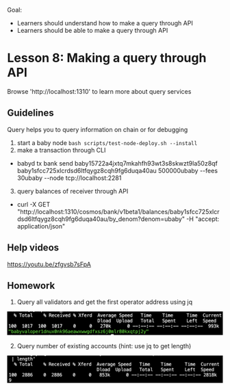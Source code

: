Goal:
* Learners should understand how to make a query through API
* Learners should be able to make a query through API

# Lesson 8: Making a query through API

Browse 'http://localhost:1310' to learn more about query services

## Guidelines
Query helps you to query information on chain or for debugging

1. start a baby node `bash scripts/test-node-deploy.sh --install`
2. make a transaction through CLI
 * babyd tx bank send baby15722a4jxtq7mkahfh93wt3s8skwzt9la50z8qf baby1sfcc725xlcrdsd6ltfqygz8cqh9fg6duqa40au 500000ubaby --fees 30ubaby  --node tcp://localhost:2281
3. query balances of receiver through API
 * curl -X GET "http://localhost:1310/cosmos/bank/v1beta1/balances/baby1sfcc725xlcrdsd6ltfqygz8cqh9fg6duqa40au/by_denom?denom=ubaby" -H  "accept: application/json"
## Help videos
https://youtu.be/zfgvsb7sFpA

## Homework
1. Query all validators and get the first operator address using jq

![result_1](images/get_first_operator.png)

2. Query number of existing accounts (hint: use jq to get length)

![result_2](images/get_total_accounts.png)
